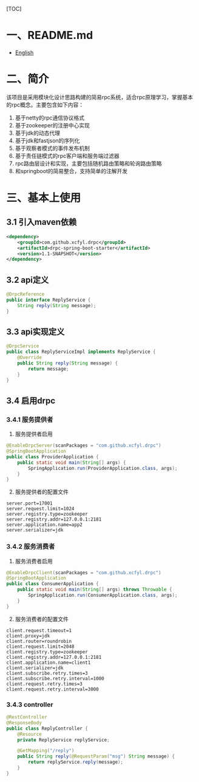 [TOC]



# 一、README.md

+ [English](README_EN.md)

# 二、简介

该项目是采用模块化设计思路构建的简易rpc系统，适合rpc原理学习，掌握基本的rpc概念。主要包含如下内容：

1. 基于netty的rpc通信协议格式
2. 基于zookeeper的注册中心实现
3. 基于jdk的动态代理
4. 基于jdk和fastjson的序列化
5. 基于观察者模式的事件发布机制
6. 基于责任链模式的rpc客户端和服务端过滤器
7. rpc路由层设计和实现，主要包括随机路由策略和轮询路由策略
8. 和springboot的简易整合，支持简单的注解开发

# 三、基本上使用

## 3.1 引入maven依赖

```xml
<dependency>
    <groupId>com.github.xcfyl.drpc</groupId>
    <artifactId>drpc-spring-boot-starter</artifactId>
    <version>1.1-SNAPSHOT</version>
</dependency>
```

## 3.2 api定义

```java
@DrpcReference
public interface ReplyService {
    String reply(String message);
}
```

## 3.3 api实现定义

```java
@DrpcService
public class ReplyServiceImpl implements ReplyService {
    @Override
    public String reply(String message) {
        return message;
    }
}
```

## 3.4 启用drpc

### 3.4.1 服务提供者

1. 服务提供者启用

```java
@EnableDrpcServer(scanPackages = "com.github.xcfyl.drpc")
@SpringBootApplication
public class ProviderApplication {
    public static void main(String[] args) {
        SpringApplication.run(ProviderApplication.class, args);
    }
}
```

2. 服务提供者的配置文件

``` properties
server.port=17001
server.request.limit=1024
server.registry.type=zookeeper
server.registry.addr=127.0.0.1:2181
server.application.name=app2
server.serializer=jdk
```

### 3.4.2 服务消费者

1. 服务消费者启用

```java
@EnableDrpcClient(scanPackages = "com.github.xcfyl.drpc")
@SpringBootApplication
public class ConsumerApplication {
    public static void main(String[] args) throws Throwable {
        SpringApplication.run(ConsumerApplication.class, args);
    }
}
```

2. 服务消费者的配置文件

```properties
client.request.timeout=1
client.proxy=jdk
client.router=roundrobin
client.request.limit=2048
client.registry.type=zookeeper
client.registry.addr=127.0.0.1:2181
client.application.name=client1
client.serializer=jdk
client.subscribe.retry.times=3
client.subscribe.retry.interval=1000
client.request.retry.times=3
client.request.retry.interval=3000
```

### 3.4.3 controller

```java
@RestController
@ResponseBody
public class ReplyController {
    @Resource
    private ReplyService replyService;

    @GetMapping("/reply")
    public String reply(@RequestParam("msg") String message) {
        return replyService.reply(message);
    }
}
```

